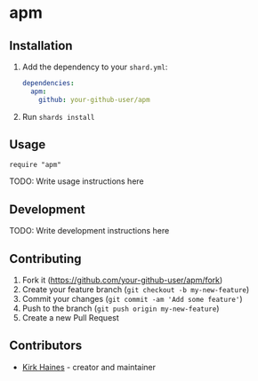 # apm


## Installation

1. Add the dependency to your `shard.yml`:

   ```yaml
   dependencies:
     apm:
       github: your-github-user/apm
   ```

2. Run `shards install`

## Usage

```crystal
require "apm"
```

TODO: Write usage instructions here

## Development

TODO: Write development instructions here

## Contributing

1. Fork it (<https://github.com/your-github-user/apm/fork>)
2. Create your feature branch (`git checkout -b my-new-feature`)
3. Commit your changes (`git commit -am 'Add some feature'`)
4. Push to the branch (`git push origin my-new-feature`)
5. Create a new Pull Request

## Contributors

- [Kirk Haines](https://github.com/your-github-user) - creator and maintainer
